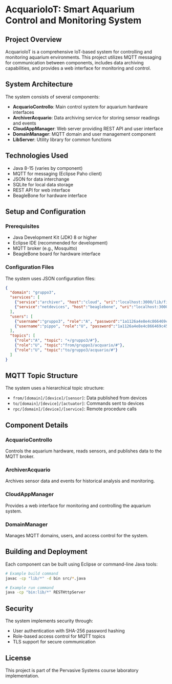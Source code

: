 # AcquarioIoT: Smart Aquarium Control and Monitoring System

## Project Overview

AcquarioIoT is a comprehensive IoT-based system for controlling and monitoring aquarium environments. This project utilizes MQTT messaging for communication between components, includes data archiving capabilities, and provides a web interface for monitoring and control.

## System Architecture

The system consists of several components:

- **AcquarioControllo**: Main control system for aquarium hardware interfaces
- **ArchiverAcquario**: Data archiving service for storing sensor readings and events
- **CloudAppManager**: Web server providing REST API and user interface
- **DomainManager**: MQTT domain and user management component
- **LibServer**: Utility library for common functions

## Technologies Used

- Java 8-15 (varies by component)
- MQTT for messaging (Eclipse Paho client)
- JSON for data interchange
- SQLite for local data storage
- REST API for web interface
- BeagleBone for hardware interface

## Setup and Configuration

### Prerequisites

- Java Development Kit (JDK) 8 or higher
- Eclipse IDE (recommended for development)
- MQTT broker (e.g., Mosquitto)
- BeagleBone board for hardware interface

### Configuration Files

The system uses JSON configuration files:

```json
{
  "domain": "gruppo3",
  "services": [
    {"service":"archiver", "host":"cloud", "uri":"localhost:3000/lib/files/Archiver.jar"},
    {"service":"netdevices", "host":"beaglebone", "uri":"localhost:3000/lib/files/Control.jar"}
  ],
  "users": [
    {"username":"gruppo3", "role":"A", "password":"1a1126a4e8e4c866469c45c4a15e70afaf1639135babd84ae0424693688e0e9f"},
    {"username":"pippo", "role":"U", "password":"1a1126a4e8e4c866469c45c4a15e70afaf1639135babd84ae0424693688e0e9f"}
  ],
  "topics": [
    {"role":"A", "topic": "+/gruppo3/#"},
    {"role":"U", "topic":"from/gruppo3/acquario/#"},
    {"role":"U", "topic":"to/gruppo3/acquario/#"}
  ]
}
```

## MQTT Topic Structure

The system uses a hierarchical topic structure:

- `from/[domain]/[device]/[sensor]`: Data published from devices
- `to/[domain]/[device]/[actuator]`: Commands sent to devices
- `rpc/[domain]/[device]/[service]`: Remote procedure calls

## Component Details

### AcquarioControllo

Controls the aquarium hardware, reads sensors, and publishes data to the MQTT broker.

### ArchiverAcquario

Archives sensor data and events for historical analysis and monitoring.

### CloudAppManager

Provides a web interface for monitoring and controlling the aquarium system.

### DomainManager

Manages MQTT domains, users, and access control for the system.

## Building and Deployment

Each component can be built using Eclipse or command-line Java tools:

```bash
# Example build command
javac -cp "lib/*" -d bin src/*.java

# Example run command
java -cp "bin:lib/*" RESTHttpServer
```

## Security

The system implements security through:

- User authentication with SHA-256 password hashing
- Role-based access control for MQTT topics
- TLS support for secure communication

## License

This project is part of the Pervasive Systems course laboratory implementation.

